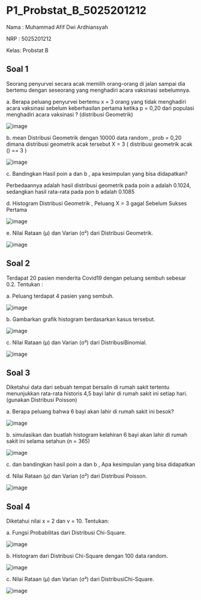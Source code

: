 # P1_Probstat_B_5025201212

Nama : Muhammad Afif Dwi Ardhiansyah

NRP  : 5025201212

Kelas: Probstat B

## Soal 1
Seorang penyurvei secara acak memilih orang-orang di jalan sampai dia bertemu dengan
seseorang yang menghadiri acara vaksinasi sebelumnya.

a. Berapa peluang penyurvei bertemu x = 3 orang yang tidak menghadiri acara vaksinasi
sebelum keberhasilan pertama ketika p = 0,20 dari populasi menghadiri acara vaksinasi ?
(distribusi Geometrik)

![image](https://user-images.githubusercontent.com/87472849/162603390-7a93b78c-6623-4355-80e3-ca3a7cd2979b.png)

b. mean Distribusi Geometrik dengan 10000 data random , prob = 0,20 dimana distribusi
geometrik acak tersebut X = 3 ( distribusi geometrik acak () == 3 )

![image](https://user-images.githubusercontent.com/87472849/162604104-3f691e3d-d7b2-4c9f-be2b-80ea95ad1e75.png)

c. Bandingkan Hasil poin a dan b , apa kesimpulan yang bisa didapatkan?

Perbedaannya adalah hasil distribusi geometrik pada poin a adalah 0.1024, sedangkan hasil rata-rata pada pon b adalah 0.1085

d. Histogram Distribusi Geometrik , Peluang X = 3 gagal Sebelum Sukses Pertama

![image](https://user-images.githubusercontent.com/87472849/162604340-2ebaa002-e11b-462f-86ec-e4c64d012afb.png)

e. Nilai Rataan (μ) dan Varian (σ²) dari Distribusi Geometrik.

![image](https://user-images.githubusercontent.com/87472849/162604362-a55b5f16-d284-48ae-8d98-851d4000a112.png)


## Soal 2

Terdapat 20 pasien menderita Covid19 dengan peluang sembuh sebesar 0.2. Tentukan :

a. Peluang terdapat 4 pasien yang sembuh.

![image](https://user-images.githubusercontent.com/87472849/162604531-adc9cc81-7ed4-4b03-9688-e59cc18212a3.png)

b. Gambarkan grafik histogram berdasarkan kasus tersebut.

![image](https://user-images.githubusercontent.com/87472849/162604553-79856e53-30b4-4bfe-bdbd-70bc727df68d.png)

c. Nilai Rataan (μ) dan Varian (σ²) dari DistribusiBinomial.

![image](https://user-images.githubusercontent.com/87472849/162604570-5016c314-9389-4d14-936d-4dce90bcf6d3.png)

## Soal 3

Diketahui data dari sebuah tempat bersalin di rumah sakit tertentu menunjukkan rata-rata historis 4,5 bayi lahir di rumah sakit ini setiap hari. (gunakan Distribusi Poisson)

a. Berapa peluang bahwa 6 bayi akan lahir di rumah sakit ini besok?

![image](https://user-images.githubusercontent.com/87472849/162604632-2995906e-278f-40e4-acb3-2d8e6d78dd23.png)

b. simulasikan dan buatlah histogram kelahiran 6 bayi akan lahir di rumah sakit ini selama
setahun (n = 365)

![image](https://user-images.githubusercontent.com/87472849/162604656-ddc80aec-503f-4a7d-8fca-78fb95b6f6e8.png)

c. dan bandingkan hasil poin a dan b , Apa kesimpulan yang bisa didapatkan


d. Nilai Rataan (μ) dan Varian (σ²) dari Distribusi Poisson.

![image](https://user-images.githubusercontent.com/87472849/162604724-c0ea3c33-3ec7-40fa-a1d0-b4bbfa1083ee.png)


## Soal 4

Diketahui nilai x = 2 dan v = 10. Tentukan:

a. Fungsi Probabilitas dari Distribusi Chi-Square.

![image](https://user-images.githubusercontent.com/87472849/162604919-b4d74888-2eba-4da2-86b9-be762c011a18.png)

b. Histogram dari Distribusi Chi-Square dengan 100 data random.

![image](https://user-images.githubusercontent.com/87472849/162604934-2aedd72e-d909-4669-91f5-e193c0421332.png)

c. Nilai Rataan (μ) dan Varian (σ²) dari DistribusiChi-Square.

![image](https://user-images.githubusercontent.com/87472849/162604949-a9e205b9-ee5d-4798-8569-c5766b893911.png)






